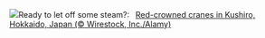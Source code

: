![](https://www.bing.com/th?id=OHR.FestivusCranes_EN-US0396321898_UHD.jpg&w=1000)Ready to let off some steam?:&nbsp;&ensp;[Red-crowned cranes in Kushiro, Hokkaido, Japan (© Wirestock, Inc./Alamy)](https://www.bing.com/th?id=OHR.FestivusCranes_EN-US0396321898_UHD.jpg)
<br><br/>
